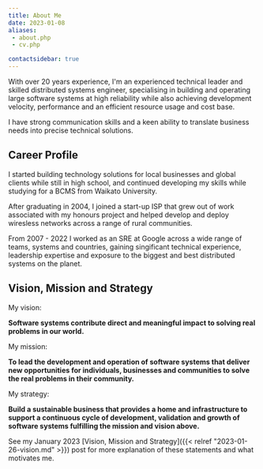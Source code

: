 ```yaml
---
title: About Me
date: 2023-01-08
aliases:
 - about.php
 - cv.php

contactsidebar: true
---
```


With over 20 years experience, I'm an experienced technical leader and skilled distributed systems engineer, specialising in building and operating large software systems at high reliability while also achieving development velocity, performance and an efficient resource usage and cost base.

I have strong communication skills and a keen ability to translate business needs into precise technical solutions.

## Career Profile

I started building technology solutions for local businesses and global clients while still in high school, and continued developing my skills while studying for a BCMS from Waikato University.

After graduating in 2004, I joined a start-up ISP that grew out of work associated with my honours project and helped develop and deploy wiresless networks across a range of rural communities.

From 2007 - 2022 I worked as an SRE at Google across a wide range of teams, systems and countries, gaining singificant technical experience, leadership expertise and exposure to the biggest and best distributed systems on the planet.

## Vision, Mission and Strategy

My vision:

**Software systems contribute direct and meaningful impact to solving real problems in our world.**

My mission:

**To lead the development and operation of software systems that deliver new opportunities for individuals, businesses and communities to solve the real problems in their community.**

My strategy:

**Build a sustainable business that provides a home and infrastructure to support a continuous cycle of development, validation and growth of software systems fulfilling the mission and vision above.**

See my January 2023 [Vision, Mission and Strategy]({{< relref "2023-01-26-vision.md" >}}) post for more explanation of these statements and what motivates me.
